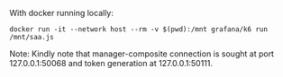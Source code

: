 With docker running locally:

`docker run -it --network host --rm -v $(pwd):/mnt grafana/k6 run /mnt/saa.js`

Note: Kindly note that manager-composite connection is sought at port 127.0.0.1:50068 and token generation at 127.0.0.1:50111. 